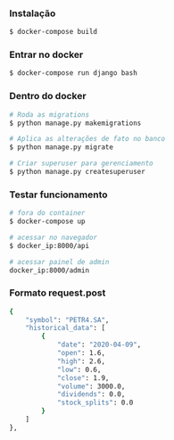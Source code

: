 ### Instalação
```sh
$ docker-compose build
```

### Entrar no docker
```sh
$ docker-compose run django bash
```

### Dentro do docker
```sh
# Roda as migrations
$ python manage.py makemigrations

# Aplica as alterações de fato no banco
$ python manage.py migrate

# Criar superuser para gerenciamento
$ python manage.py createsuperuser
```

### Testar funcionamento
```sh
# fora do container
$ docker-compose up

# acessar no navegador
$ docker_ip:8000/api

# acessar painel de admin
docker_ip:8000/admin
```

### Formato request.post
```sh
{
    "symbol": "PETR4.SA",
    "historical_data": [
        {
            "date": "2020-04-09",
            "open": 1.6,
            "high": 2.6,
            "low": 0.6,
            "close": 1.9,
            "volume": 3000.0,
            "dividends": 0.0,
            "stock_splits": 0.0
        }
    ]
},
```
